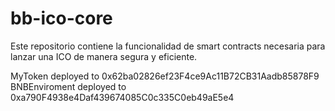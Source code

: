 # bb-ico-core
Este repositorio contiene la funcionalidad de smart contracts necesaria para lanzar una ICO de manera segura y eficiente.


MyToken  deployed to 0x62ba02826ef23F4ce9Ac11B72CB31Aadb85878F9
BNBEnviroment  deployed to 0xa790F4938e4Daf439674085C0c335C0eb49aE5e4
